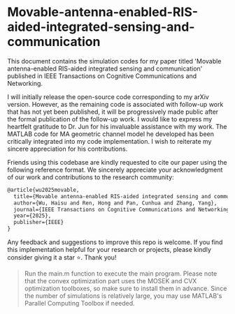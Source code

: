 # Movable-antenna-enabled-RIS-aided-integrated-sensing-and-communication
This document contains the simulation codes for my paper titled 'Movable antenna-enabled RIS-aided integrated sensing and communication' published in IEEE Transactions on Cognitive Communications and Networking.

I will initially release the open-source code corresponding to my arXiv version. However, as the remaining code is associated with follow-up work that has not yet been published, it will be progressively made public after the formal publication of the follow-up work. I would like to express my heartfelt gratitude to Dr. Jun for his invaluable assistance with my work. The MATLAB code for MA geometric channel model he developed has been critically integrated into my code implementation. I wish to reiterate my sincere appreciation for his contributions.

Friends using this codebase are kindly requested to cite our paper using the following reference format. We sincerely appreciate your acknowledgment of our work and contributions to the research community:

```latex
@article{wu2025movable,
  title={Movable antenna-enabled RIS-aided integrated sensing and communication},
  author={Wu, Haisu and Ren, Hong and Pan, Cunhua and Zhang, Yang},
  journal={IEEE Transactions on Cognitive Communications and Networking},
  year={2025},
  publisher={IEEE}
}
```

Any feedback and suggestions to improve this repo is welcome. If you find this implementation helpful for your research or projects, please kindly consider giving it a star ⭐️. Thank you!

> Run the main.m function to execute the main program. Please note that the convex optimization part uses the MOSEK and CVX optimization toolboxes, so make sure to install them in advance. Since the number of simulations is relatively large, you may use MATLAB's Parallel Computing Toolbox if needed.
